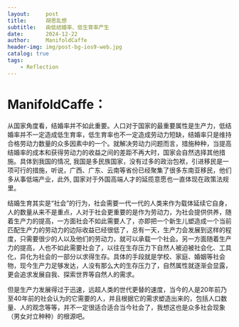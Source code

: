 ```yaml
---
layout:     post
title:      胡思乱想
subtitle:   由低结婚率、低生育率产生
date:       2024-12-22
author:     ManifoldCaffe
header-img: img/post-bg-ios9-web.jpg
catalog: true
tags:
    - Reflection
---
```

# ManifoldCaffe：
从国家角度看，结婚率并不如此重要。人口对于国家的最重要属性是生产力，低结婚率并不一定造成低生育率，低生育率也不一定造成劳动力短缺，结婚率只是维持合格劳动力数量的众多因素中的一个。就解决劳动力问题而言，措施种种，当提高结婚率的成本和获得劳动力的收益之间的差距不再大时，国家会自然选择其他措施。具体到我国的情况, 我国是多民族国家，没有过多的政治包袱，引进移民是一项可行的措施，听说，广西、广东、云南等省份已经聚集了很多东南亚移民，他们多从事低端产业，此外, 国家对于外国高端人才的延揽意愿也一直体现在政策法规里。

结婚生育其实是“社会”的行为，社会需要一代一代的人类来作为载体延续它自身，人的数量从来不是重点，人对于社会更重要的是作为劳动力，为社会提供供养，随着生产力的提高，一方面社会不如此需要人了，亦即把一个新生儿塑造成一个当前匹配生产力的劳动力的边际收益已经很低了，总有一天，生产力会发展到这样的程度，只需要很少的人以及他们的劳动力，就可以承载一个社会。另一方面随着生产力的提高，人也不如此需要社会了，以往在生存压力下自然人被迫被社会化、工具化，异化为社会的一部分以求得生存。具体的手段就是学校、家庭、婚姻等社会物，现今生产力足够发达，人没有那么大的生存压力了，自然属性就逐渐会显露，更会追求发展自我、探索世界等自然人的需求。

但是生产力发展得过于迅速，远超人类的世代更替的速度，当今的人是20年前乃至40年前的社会认为的它需要的人，并且根据它的需求塑造出来的，包括人口数量、人的观念等等，并不一定很适合适合当今社会了，我想这也是众多社会现象（男女对立种种）的根源吧。
